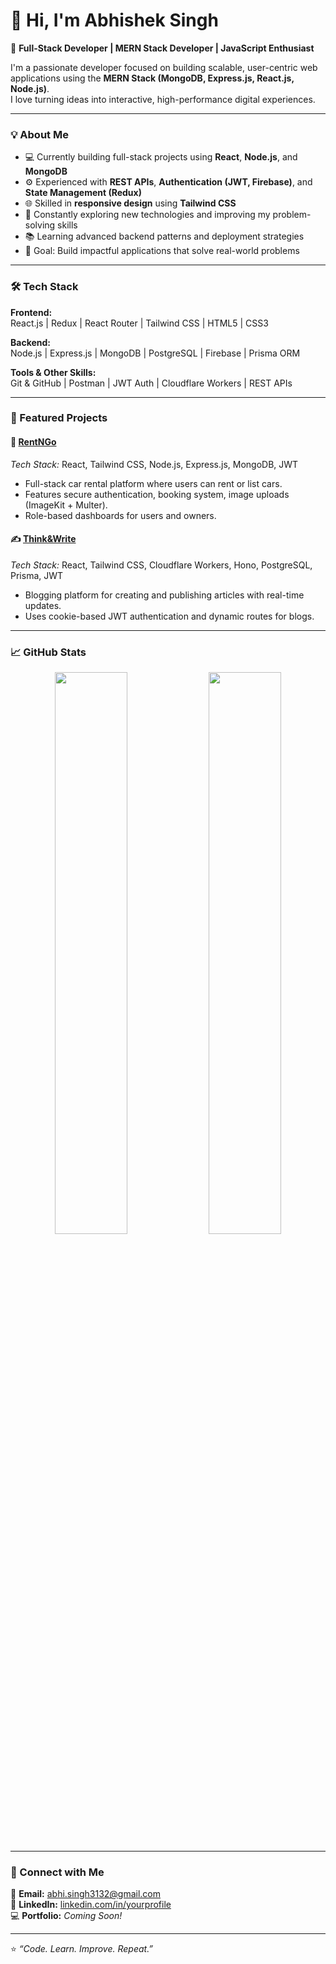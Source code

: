 # 👋 Hi, I'm Abhishek Singh

🚀 **Full-Stack Developer | MERN Stack Developer | JavaScript Enthusiast**

I'm a passionate developer focused on building scalable, user-centric web applications using the **MERN Stack (MongoDB, Express.js, React.js, Node.js)**.  
I love turning ideas into interactive, high-performance digital experiences.

---

### 💡 About Me
- 💻 Currently building full-stack projects using **React**, **Node.js**, and **MongoDB**
- ⚙️ Experienced with **REST APIs**, **Authentication (JWT, Firebase)**, and **State Management (Redux)**
- 🌐 Skilled in **responsive design** using **Tailwind CSS**
- 🧠 Constantly exploring new technologies and improving my problem-solving skills
- 📚 Learning advanced backend patterns and deployment strategies
- 🎯 Goal: Build impactful applications that solve real-world problems

---

### 🛠️ Tech Stack

**Frontend:**  
React.js | Redux | React Router | Tailwind CSS | HTML5 | CSS3  

**Backend:**  
Node.js | Express.js | MongoDB | PostgreSQL | Firebase | Prisma ORM  

**Tools & Other Skills:**  
Git & GitHub | Postman | JWT Auth | Cloudflare Workers | REST APIs  

---

### 🧱 Featured Projects

#### 🚗 [RentNGo](https://car-rental-ivory-pi.vercel.app/)
*Tech Stack:* React, Tailwind CSS, Node.js, Express.js, MongoDB, JWT  
- Full-stack car rental platform where users can rent or list cars.
- Features secure authentication, booking system, image uploads (ImageKit + Multer).
- Role-based dashboards for users and owners.

#### ✍️ [Think&Write](https://100x-dev-vert.vercel.app/signin)
*Tech Stack:* React, Tailwind CSS, Cloudflare Workers, Hono, PostgreSQL, Prisma, JWT  
- Blogging platform for creating and publishing articles with real-time updates.  
- Uses cookie-based JWT authentication and dynamic routes for blogs.

---

### 📈 GitHub Stats

<p align="center">
  <img width="48%" src="https://github-readme-stats.vercel.app/api?username=Abhi9125&show_icons=true&theme=tokyonight" />
  <img width="48%" src="https://github-readme-streak-stats.herokuapp.com/?user=Abhi9125&theme=tokyonight" />
</p>

---

### 🤝 Connect with Me

📧 **Email:** [abhi.singh3132@gmail.com](mailto:abhi.singh3132@gmail.com)  
💼 **LinkedIn:** [linkedin.com/in/yourprofile](https://linkedin.com/in/yourprofile)  
💻 **Portfolio:** *Coming Soon!*  

---

⭐️ *“Code. Learn. Improve. Repeat.”*  
